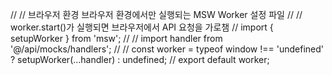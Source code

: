 // // 브라우저 환경 브라우저 환경에서만 실행되는 MSW Worker 설정 파일
// // worker.start()가 실행되면 브라우저에서 API 요청을 가로챔
// import { setupWorker } from 'msw';
//
// import handler from '@/api/mocks/handlers';
//
// const worker = typeof window !== 'undefined' ? setupWorker(...handler) : undefined;
// export default worker;

